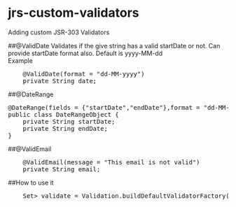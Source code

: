 # jrs-custom-validators
Adding custom JSR-303 Validators


##@ValidDate
Validates if the give string has a valid startDate or not. Can provide startDate format also. Default is yyyy-MM-dd
<br />
Example
<pre>
    @ValidDate(format = "dd-MM-yyyy")
    private String date;
</pre>


##@DateRange
<pre>
@DateRange(fields = {"startDate","endDate"},format = "dd-MM-yyyy", message = "Given dates are not in valid range")
public class DateRangeObject {
    private String startDate;
    private String endDate;
}
</pre>

##@ValidEmail
<pre>
    @ValidEmail(message = "This email is not valid")
    private String email;
</pre>

##How to use it
<pre>
    Set<ConstraintViolation<DateRangeObject>> validate = Validation.buildDefaultValidatorFactory().getValidator().validate(dateObject);
</pre>